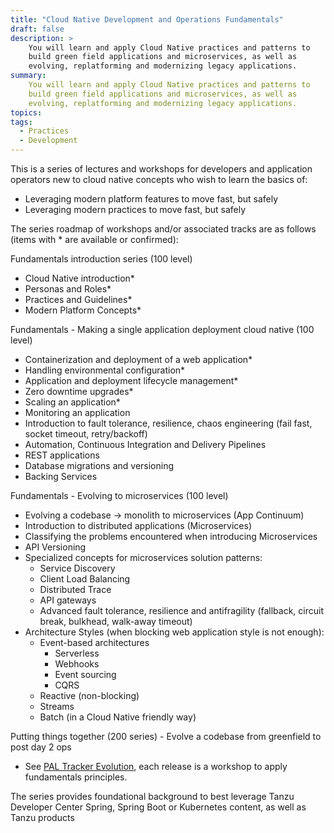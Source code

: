 ```yaml
---
title: "Cloud Native Development and Operations Fundamentals"
draft: false
description: >
    You will learn and apply Cloud Native practices and patterns to
    build green field applications and microservices, as well as
    evolving, replatforming and modernizing legacy applications.
summary:
    You will learn and apply Cloud Native practices and patterns to
    build green field applications and microservices, as well as
    evolving, replatforming and modernizing legacy applications.
topics:
tags:
  - Practices
  - Development
---
```


This is a series of lectures and workshops for developers and
application operators new to cloud native concepts who wish to learn the
basics of:

- Leveraging modern platform features to move fast, but safely
- Leveraging modern practices to move fast, but safely

The series roadmap of workshops and/or associated tracks are as follows
(items with * are available or confirmed):

Fundamentals introduction series (100 level)

-   Cloud Native introduction*
-   Personas and Roles*
-   Practices and Guidelines*
-   Modern Platform Concepts*

Fundamentals - Making a single application deployment cloud native (100 level)

-   Containerization and deployment of a web application*
-   Handling environmental configuration*
-   Application and deployment lifecycle management*
-   Zero downtime upgrades*
-   Scaling an application*
-   Monitoring an application
-   Introduction to fault tolerance, resilience, chaos engineering (fail fast, socket timeout, retry/backoff)
-   Automation, Continuous Integration and Delivery Pipelines
-   REST applications
-   Database migrations and versioning
-   Backing Services

Fundamentals - Evolving to microservices (100 level)

-   Evolving a codebase -> monolith to microservices (App Continuum)
-   Introduction to distributed applications (Microservices)
-   Classifying the problems encountered when introducing Microservices
-   API Versioning
-   Specialized concepts for microservices solution patterns:
    - Service Discovery
    - Client Load Balancing
    - Distributed Trace
    - API gateways
    - Advanced fault tolerance, resilience and antifragility (fallback, circuit break, bulkhead, walk-away timeout)
-   Architecture Styles (when blocking web application style is not enough):
    -   Event-based architectures
        - Serverless
        - Webhooks
        - Event sourcing
        - CQRS
    -   Reactive (non-blocking)
    -   Streams
    -   Batch (in a Cloud Native friendly way)

Putting things together (200 series) - Evolve a codebase from greenfield to post day 2 ops

- See [PAL Tracker Evolution](https://github.com/platform-acceleration-lab/pal-tracker-evolution#readme), each release is a workshop to apply fundamentals principles.

The series provides foundational background to best leverage Tanzu
Developer Center Spring, Spring Boot or Kubernetes content, as well as
Tanzu products

